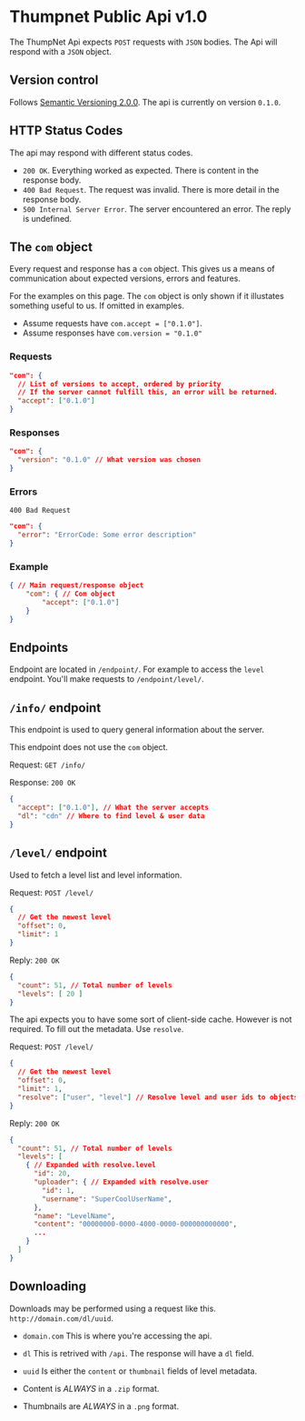 # Thumpnet Public Api v1.0

The ThumpNet Api expects `POST` requests with `JSON` bodies.
The Api will respond with a `JSON` object.

## Version control
Follows [Semantic Versioning 2.0.0](https://semver.org/).
The api is currently on version `0.1.0`.

## HTTP Status Codes
The api may respond with different status codes.
* `200 OK`. Everything worked as expected. There is content in the response body.
* `400 Bad Request`. The request was invalid. There is more detail in the response body.
* `500 Internal Server Error`. The server encountered an error. The reply is undefined.

## The `com` object
Every request and response has a `com` object.
This gives us a means of communication about expected versions, errors and features.

For the examples on this page. The `com` object is only shown if it illustates something useful to us. If omitted in examples.
* Assume requests have `com.accept = ["0.1.0"]`.
* Assume responses have `com.version = "0.1.0"`

### Requests
```json
"com": {
  // List of versions to accept, ordered by priority
  // If the server cannot fulfill this, an error will be returned.
  "accept": ["0.1.0"]
}
```

### Responses
```json
"com": {
  "version": "0.1.0" // What version was chosen
}
```

### Errors
`400 Bad Request`
```json
"com": {
  "error": "ErrorCode: Some error description"
}
```
### Example
```json
{ // Main request/response object
    "com": { // Com object
        "accept": ["0.1.0"]
    }
}
```

## Endpoints
Endpoint are located in `/endpoint/`.
For example to access the `level` endpoint. You'll make requests to `/endpoint/level/`.

## `/info/` endpoint
This endpoint is used to query general information about the server.

This endpoint does not use the `com` object.

Request: `GET /info/`


Response: `200 OK`
```json
{
  "accept": ["0.1.0"], // What the server accepts
  "dl": "cdn" // Where to find level & user data
}
```

## `/level/` endpoint
Used to fetch a level list and level information.

Request: `POST /level/`
```json
{
  // Get the newest level
  "offset": 0,
  "limit": 1
}
```
Reply: `200 OK`
```json
{
  "count": 51, // Total number of levels
  "levels": [ 20 ]
}
```

The api expects you to have some sort of client-side cache. However is not required. To fill out the metadata. Use `resolve`.

Request: `POST /level/`
```json
{
  // Get the newest level
  "offset": 0,
  "limit": 1,
  "resolve": ["user", "level"] // Resolve level and user ids to objects
}
```
Reply: `200 OK`
```json
{
  "count": 51, // Total number of levels
  "levels": [
    { // Expanded with resolve.level
      "id": 20,
      "uploader": { // Expanded with resolve.user
        "id": 1,
        "username": "SuperCoolUserName",
      },
      "name": "LevelName",
      "content": "00000000-0000-4000-0000-000000000000",
      ...
    }
  ]
}
```

## Downloading
Downloads may be performed using a request like this. `http://domain.com/dl/uuid`.
* `domain.com` This is where you're accessing the api.
* `dl` This is retrived with `/api`. The response will have a `dl` field.
* `uuid` Is either the `content` or `thumbnail` fields of level metadata.

* Content is *ALWAYS* in a `.zip` format.
* Thumbnails are *ALWAYS* in a `.png` format.